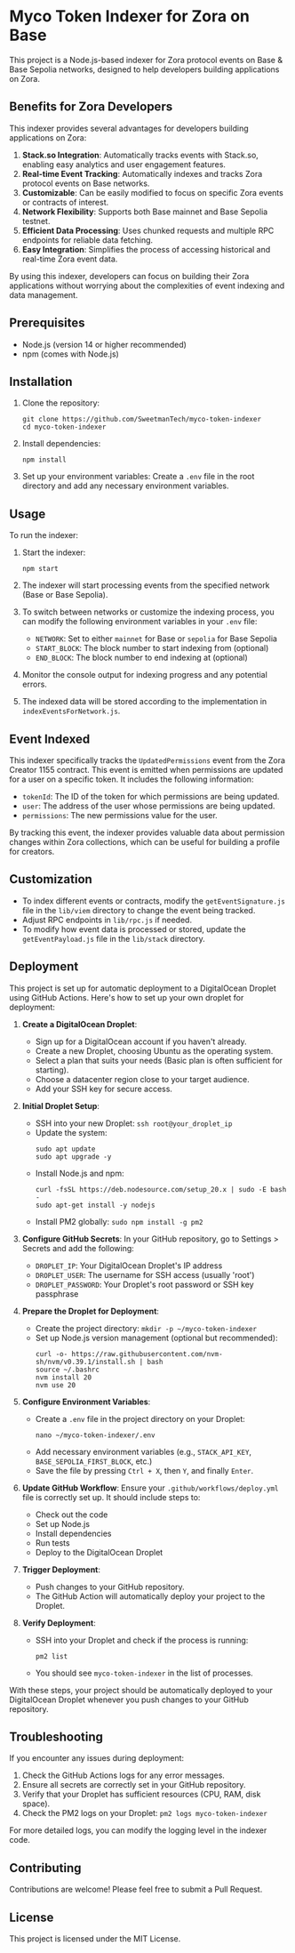 # Myco Token Indexer for Zora on Base

This project is a Node.js-based indexer for Zora protocol events on Base & Base Sepolia networks, designed to help developers building applications on Zora.

## Benefits for Zora Developers

This indexer provides several advantages for developers building applications on Zora:

1. **Stack.so Integration**: Automatically tracks events with Stack.so, enabling easy analytics and user engagement features.
2. **Real-time Event Tracking**: Automatically indexes and tracks Zora protocol events on Base networks.
3. **Customizable**: Can be easily modified to focus on specific Zora events or contracts of interest.
4. **Network Flexibility**: Supports both Base mainnet and Base Sepolia testnet.
5. **Efficient Data Processing**: Uses chunked requests and multiple RPC endpoints for reliable data fetching.
6. **Easy Integration**: Simplifies the process of accessing historical and real-time Zora event data.

By using this indexer, developers can focus on building their Zora applications without worrying about the complexities of event indexing and data management.

## Prerequisites

- Node.js (version 14 or higher recommended)
- npm (comes with Node.js)

## Installation

1. Clone the repository:

   ```
   git clone https://github.com/SweetmanTech/myco-token-indexer
   cd myco-token-indexer
   ```

2. Install dependencies:

   ```
   npm install
   ```

3. Set up your environment variables:
   Create a `.env` file in the root directory and add any necessary environment variables.

## Usage

To run the indexer:

1. Start the indexer:

   ```
   npm start
   ```

2. The indexer will start processing events from the specified network (Base or Base Sepolia).

3. To switch between networks or customize the indexing process, you can modify the following environment variables in your `.env` file:

   - `NETWORK`: Set to either `mainnet` for Base or `sepolia` for Base Sepolia
   - `START_BLOCK`: The block number to start indexing from (optional)
   - `END_BLOCK`: The block number to end indexing at (optional)

4. Monitor the console output for indexing progress and any potential errors.

5. The indexed data will be stored according to the implementation in `indexEventsForNetwork.js`.

## Event Indexed

This indexer specifically tracks the `UpdatedPermissions` event from the Zora Creator 1155 contract. This event is emitted when permissions are updated for a user on a specific token. It includes the following information:

- `tokenId`: The ID of the token for which permissions are being updated.
- `user`: The address of the user whose permissions are being updated.
- `permissions`: The new permissions value for the user.

By tracking this event, the indexer provides valuable data about permission changes within Zora collections, which can be useful for building a profile for creators.

## Customization

- To index different events or contracts, modify the `getEventSignature.js` file in the `lib/viem` directory to change the event being tracked.
- Adjust RPC endpoints in `lib/rpc.js` if needed.
- To modify how event data is processed or stored, update the `getEventPayload.js` file in the `lib/stack` directory.

## Deployment

This project is set up for automatic deployment to a DigitalOcean Droplet using GitHub Actions. Here's how to set up your own droplet for deployment:

1. **Create a DigitalOcean Droplet**:

   - Sign up for a DigitalOcean account if you haven't already.
   - Create a new Droplet, choosing Ubuntu as the operating system.
   - Select a plan that suits your needs (Basic plan is often sufficient for starting).
   - Choose a datacenter region close to your target audience.
   - Add your SSH key for secure access.

2. **Initial Droplet Setup**:

   - SSH into your new Droplet: `ssh root@your_droplet_ip`
   - Update the system:
     ```
     sudo apt update
     sudo apt upgrade -y
     ```
   - Install Node.js and npm:
     ```
     curl -fsSL https://deb.nodesource.com/setup_20.x | sudo -E bash -
     sudo apt-get install -y nodejs
     ```
   - Install PM2 globally: `sudo npm install -g pm2`

3. **Configure GitHub Secrets**:
   In your GitHub repository, go to Settings > Secrets and add the following:

   - `DROPLET_IP`: Your DigitalOcean Droplet's IP address
   - `DROPLET_USER`: The username for SSH access (usually 'root')
   - `DROPLET_PASSWORD`: Your Droplet's root password or SSH key passphrase

4. **Prepare the Droplet for Deployment**:

   - Create the project directory: `mkdir -p ~/myco-token-indexer`
   - Set up Node.js version management (optional but recommended):
     ```
     curl -o- https://raw.githubusercontent.com/nvm-sh/nvm/v0.39.1/install.sh | bash
     source ~/.bashrc
     nvm install 20
     nvm use 20
     ```

5. **Configure Environment Variables**:

   - Create a `.env` file in the project directory on your Droplet:
     ```
     nano ~/myco-token-indexer/.env
     ```
   - Add necessary environment variables (e.g., `STACK_API_KEY`, `BASE_SEPOLIA_FIRST_BLOCK`, etc.)
   - Save the file by pressing `Ctrl + X`, then `Y`, and finally `Enter`.

6. **Update GitHub Workflow**:
   Ensure your `.github/workflows/deploy.yml` file is correctly set up. It should include steps to:

   - Check out the code
   - Set up Node.js
   - Install dependencies
   - Run tests
   - Deploy to the DigitalOcean Droplet

7. **Trigger Deployment**:

   - Push changes to your GitHub repository.
   - The GitHub Action will automatically deploy your project to the Droplet.

8. **Verify Deployment**:
   - SSH into your Droplet and check if the process is running:
     ```
     pm2 list
     ```
   - You should see `myco-token-indexer` in the list of processes.

With these steps, your project should be automatically deployed to your DigitalOcean Droplet whenever you push changes to your GitHub repository.

## Troubleshooting

If you encounter any issues during deployment:

1. Check the GitHub Actions logs for any error messages.
2. Ensure all secrets are correctly set in your GitHub repository.
3. Verify that your Droplet has sufficient resources (CPU, RAM, disk space).
4. Check the PM2 logs on your Droplet: `pm2 logs myco-token-indexer`

For more detailed logs, you can modify the logging level in the indexer code.

## Contributing

Contributions are welcome! Please feel free to submit a Pull Request.

## License

This project is licensed under the MIT License.

